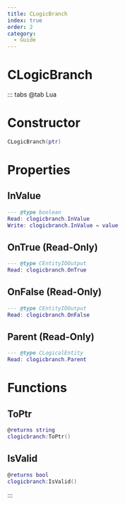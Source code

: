 ```yaml
---
title: CLogicBranch
index: true
order: 2
category:
  - Guide
---
```


# CLogicBranch

::: tabs
@tab Lua
# Constructor
```lua
CLogicBranch(ptr)
```
# Properties
## InValue 
```lua
--- @type boolean
Read: clogicbranch.InValue
Write: clogicbranch.InValue = value
```
## OnTrue (Read-Only)
```lua
--- @type CEntityIOOutput
Read: clogicbranch.OnTrue
```
## OnFalse (Read-Only)
```lua
--- @type CEntityIOOutput
Read: clogicbranch.OnFalse
```
## Parent (Read-Only)
```lua
--- @type CLogicalEntity
Read: clogicbranch.Parent
```
# Functions
## ToPtr
```lua
@returns string
clogicbranch:ToPtr()
```
## IsValid
```lua
@returns bool
clogicbranch:IsValid()
```

:::